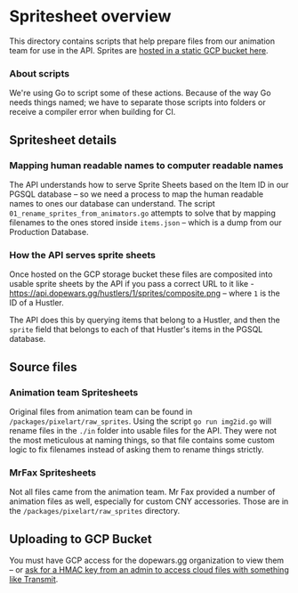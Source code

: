 # Spritesheet overview

This directory contains scripts that help prepare files from our animation team for use in the API. Sprites are [hosted in a static GCP bucket here](https://console.cloud.google.com/storage/browser/dopewars-static/male?pageState=(%22StorageObjectListTable%22:(%22f%22:%22%255B%255D%22))&project=dopewars-live&prefix=&forceOnObjectsSortingFiltering=false).

### About scripts

We're using Go to script some of these actions. Because of the way Go needs things named; we have to separate those scripts into folders or receive a compiler error when building for CI.

## Spritesheet details

### Mapping human readable names to computer readable names

The API understands how to serve Sprite Sheets based on the Item ID in our PGSQL database – so we need a process to map the human readable names to ones our database can understand. The script `01_rename_sprites_from_animators.go` attempts to solve that by mapping filenames to the ones stored inside `items.json` – which is a dump from our Production Database.

### How the API serves sprite sheets

Once hosted on the GCP storage bucket these files are composited into usable sprite sheets by the API if you pass a correct URL to it like - <https://api.dopewars.gg/hustlers/1/sprites/composite.png> – where `1` is the ID of a Hustler.

The API does this by querying items that belong to a Hustler, and then the `sprite` field that belongs to each of that Hustler's items in the PGSQL database.

## Source files

### Animation team Spritesheets

Original files from animation team can be found in `/packages/pixelart/raw_sprites`. Using the script `go run img2id.go` will rename files in the `./in` folder into usable files for the API. They were not the most meticulous at naming things, so that file contains some custom logic to fix filenames instead of asking them to rename things strictly.

### MrFax Spritesheets

Not all files came from the animation team. Mr Fax provided a number of animation files as well, especially for custom CNY accessories. Those are in the `/packages/pixelart/raw_sprites` directory.

## Uploading to GCP Bucket

You must have GCP access for the dopewars.gg organization to view them – or [ask for a HMAC key from an admin to access cloud files with something like Transmit](https://brianli.com/how-to-manage-files-on-google-cloud-storage-with-transmit-5/).
